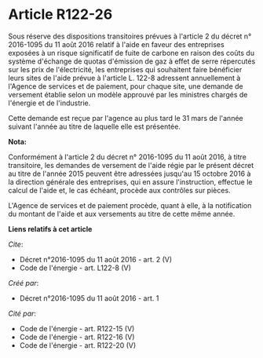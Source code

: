 # Article R122-26

Sous réserve des dispositions transitoires prévues à l'article 2 du décret n° 2016-1095 du 11 août 2016 relatif à l'aide en
faveur des entreprises exposées à un risque significatif de fuite de carbone en raison des coûts du système d'échange de
quotas d'émission de gaz à effet de serre répercutés sur les prix de l'électricité, les entreprises qui souhaitent faire
bénéficier leurs sites de l'aide prévue à l'article L. 122-8 adressent annuellement à l'Agence de services et de paiement,
pour chaque site, une demande de versement établie selon un modèle approuvé par les ministres chargés de l'énergie et de
l'industrie. 

Cette demande est reçue par l'agence au plus tard le 31 mars de l'année suivant l'année au titre de laquelle elle est
présentée.

**Nota:**

Conformément à l'article 2 du décret n° 2016-1095 du 11 août 2016, à titre transitoire, les demandes de versement de l'aide
régie par le présent décret au titre de l'année 2015 peuvent être adressées jusqu'au 15 octobre 2016 à la direction générale
des entreprises, qui en assure l'instruction, effectue le calcul de l'aide et, le cas échéant, procède aux contrôles sur
pièces.

L'Agence de services et de paiement procède, quant à elle, à la notification du montant de l'aide et aux versements au titre
de cette même année.

**Liens relatifs à cet article**

_Cite_:

  - Décret n°2016-1095 du 11 août 2016 - art. 2 (V)
  - Code de l'énergie - art. L122-8 (V)

_Créé par_:

  - Décret n°2016-1095 du 11 août 2016 - art. 1

_Cité par_:

  - Code de l'énergie - art. R122-15 (V)
  - Code de l'énergie - art. R122-16 (V)
  - Code de l'énergie - art. R122-20 (V)
